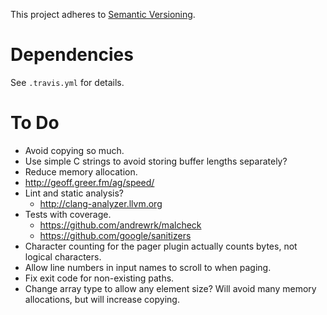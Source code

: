 This project adheres to [Semantic Versioning](http://semver.org).

# Dependencies #

See `.travis.yml` for details.

# To Do #

- Avoid copying so much.
- Use simple C strings to avoid storing buffer lengths separately?
- Reduce memory allocation.
- http://geoff.greer.fm/ag/speed/
- Lint and static analysis?
  - http://clang-analyzer.llvm.org
- Tests with coverage.
  - https://github.com/andrewrk/malcheck
  - https://github.com/google/sanitizers
- Character counting for the pager plugin actually counts bytes, not logical characters.
- Allow line numbers in input names to scroll to when paging.
- Fix exit code for non-existing paths.
- Change array type to allow any element size? Will avoid many memory allocations, but will increase copying.
